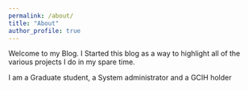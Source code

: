 ```yaml
---
permalink: /about/
title: "About"
author_profile: true
---
```


Welcome to my Blog. I Started this blog as a way to highlight all of the various projects I do in my spare time.

I am a Graduate student, a System administrator and a GCIH holder
